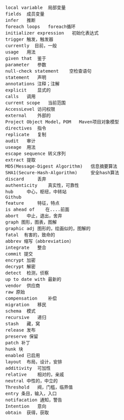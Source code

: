 <pre>
local variable  局部变量
fields  成员变量
infer   推断
foreach loops   foreach循环
initializer expression   初始化表达式
trigger 触发，触发器
currently  目前，一般
usage   用法
given that  鉴于
parameter   参数
null-check statement    空检查语句
statement   声明
annotations 注释；注解
explicit    显式的
calls   调用
current scope   当前范围
AccessLevel 访问权限
external    外部的
Project Object Model，POM   Maven项目对象模型
directives  指令
replicate   复制
audit   审计
useage  用法
escape sequence 转义序列
extract 提取
MD5(Message-Digest Algorithm)   信息摘要算法
SHA1(Secure-Hash-Algorithm)     安全hash算法
discard     丢弃
authenticity    真实性，可靠性
hub     中心，枢纽，中转站
Github
feature     特征，特点
is ahead of    在....前面
abort   中止，退出，舍弃
graph 图形，图表，图解
graphic adj 图形的，绘画似的，图解的
fatal  有害的，致命的
abbrev 缩写（abbreviation）
integrate   整合
commit 提交
encrypt 加密
decrypt 解密
detect  检测，侦察
up to date with 最新的
vendor  供应商
raw 原始
compensation    补偿
migration   移民
schema  模式
recursive   递归
stash   藏，窝
release 发布
preserve 保留
patch 补丁
hunk 块
enabled 已启用
layout  布局，设计，安排
additivity  可加性
relative    相对的，亲戚
neutral 中性的，中立的  
Threshold   阀，门槛，临界值
entry 条目，输入，入口
notifacation 通知，警告
Intention   意向
obtain  获得，获取
</pre>
